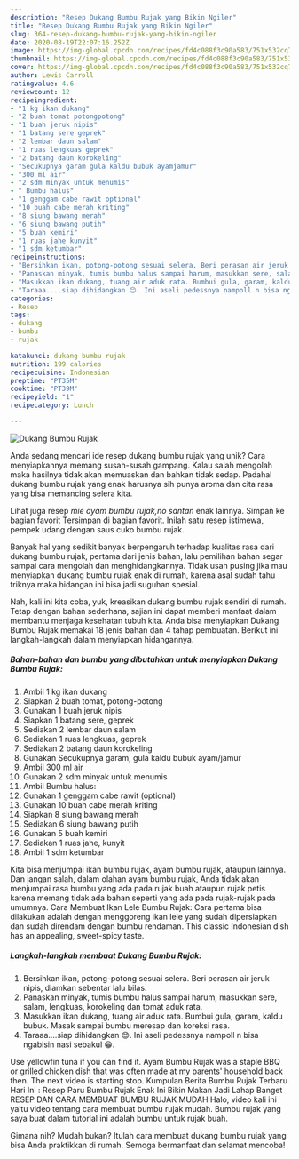 ```yaml
---
description: "Resep Dukang Bumbu Rujak yang Bikin Ngiler"
title: "Resep Dukang Bumbu Rujak yang Bikin Ngiler"
slug: 364-resep-dukang-bumbu-rujak-yang-bikin-ngiler
date: 2020-08-19T22:07:16.252Z
image: https://img-global.cpcdn.com/recipes/fd4c088f3c90a583/751x532cq70/dukang-bumbu-rujak-foto-resep-utama.jpg
thumbnail: https://img-global.cpcdn.com/recipes/fd4c088f3c90a583/751x532cq70/dukang-bumbu-rujak-foto-resep-utama.jpg
cover: https://img-global.cpcdn.com/recipes/fd4c088f3c90a583/751x532cq70/dukang-bumbu-rujak-foto-resep-utama.jpg
author: Lewis Carroll
ratingvalue: 4.6
reviewcount: 12
recipeingredient:
- "1 kg ikan dukang"
- "2 buah tomat potongpotong"
- "1 buah jeruk nipis"
- "1 batang sere geprek"
- "2 lembar daun salam"
- "1 ruas lengkuas geprek"
- "2 batang daun korokeling"
- "Secukupnya garam gula kaldu bubuk ayamjamur"
- "300 ml air"
- "2 sdm minyak untuk menumis"
- " Bumbu halus"
- "1 genggam cabe rawit optional"
- "10 buah cabe merah kriting"
- "8 siung bawang merah"
- "6 siung bawang putih"
- "5 buah kemiri"
- "1 ruas jahe kunyit"
- "1 sdm ketumbar"
recipeinstructions:
- "Bersihkan ikan, potong-potong sesuai selera. Beri perasan air jeruk nipis, diamkan sebentar lalu bilas."
- "Panaskan minyak, tumis bumbu halus sampai harum, masukkan sere, salam, lengkuas, korokeling dan tomat aduk rata."
- "Masukkan ikan dukang, tuang air aduk rata. Bumbui gula, garam, kaldu bubuk. Masak sampai bumbu meresap dan koreksi rasa."
- "Taraaa....siap dihidangkan 😊. Ini aseli pedessnya nampoll n bisa ngabisin nasi sebakul 😁."
categories:
- Resep
tags:
- dukang
- bumbu
- rujak

katakunci: dukang bumbu rujak 
nutrition: 199 calories
recipecuisine: Indonesian
preptime: "PT35M"
cooktime: "PT39M"
recipeyield: "1"
recipecategory: Lunch

---
```



![Dukang Bumbu Rujak](https://img-global.cpcdn.com/recipes/fd4c088f3c90a583/751x532cq70/dukang-bumbu-rujak-foto-resep-utama.jpg)

Anda sedang mencari ide resep dukang bumbu rujak yang unik? Cara menyiapkannya memang susah-susah gampang. Kalau salah mengolah maka hasilnya tidak akan memuaskan dan bahkan tidak sedap. Padahal dukang bumbu rujak yang enak harusnya sih punya aroma dan cita rasa yang bisa memancing selera kita.

Lihat juga resep *mie ayam bumbu rujak,no santan* enak lainnya. Simpan ke bagian favorit Tersimpan di bagian favorit. Inilah satu resep istimewa, pempek udang dengan saus cuko bumbu rujak.

Banyak hal yang sedikit banyak berpengaruh terhadap kualitas rasa dari dukang bumbu rujak, pertama dari jenis bahan, lalu pemilihan bahan segar sampai cara mengolah dan menghidangkannya. Tidak usah pusing jika mau menyiapkan dukang bumbu rujak enak di rumah, karena asal sudah tahu triknya maka hidangan ini bisa jadi suguhan spesial.


Nah, kali ini kita coba, yuk, kreasikan dukang bumbu rujak sendiri di rumah. Tetap dengan bahan sederhana, sajian ini dapat memberi manfaat dalam membantu menjaga kesehatan tubuh kita. Anda bisa menyiapkan Dukang Bumbu Rujak memakai 18 jenis bahan dan 4 tahap pembuatan. Berikut ini langkah-langkah dalam menyiapkan hidangannya.

<!--inarticleads1-->

##### Bahan-bahan dan bumbu yang dibutuhkan untuk menyiapkan Dukang Bumbu Rujak:

1. Ambil 1 kg ikan dukang
1. Siapkan 2 buah tomat, potong-potong
1. Gunakan 1 buah jeruk nipis
1. Siapkan 1 batang sere, geprek
1. Sediakan 2 lembar daun salam
1. Sediakan 1 ruas lengkuas, geprek
1. Sediakan 2 batang daun korokeling
1. Gunakan Secukupnya garam, gula kaldu bubuk ayam/jamur
1. Ambil 300 ml air
1. Gunakan 2 sdm minyak untuk menumis
1. Ambil  Bumbu halus:
1. Gunakan 1 genggam cabe rawit (optional)
1. Gunakan 10 buah cabe merah kriting
1. Siapkan 8 siung bawang merah
1. Sediakan 6 siung bawang putih
1. Gunakan 5 buah kemiri
1. Sediakan 1 ruas jahe, kunyit
1. Ambil 1 sdm ketumbar


Kita bisa menjumpai ikan bumbu rujak, ayam bumbu rujak, ataupun lainnya. Dan jangan salah, dalam olahan ayam bumbu rujak, Anda tidak akan menjumpai rasa bumbu yang ada pada rujak buah ataupun rujak petis karena memang tidak ada bahan seperti yang ada pada rujak-rujak pada umumnya. Cara Membuat Ikan Lele Bumbu Rujak: Cara pertama bisa dilakukan adalah dengan menggoreng ikan lele yang sudah dipersiapkan dan sudah direndam dengan bumbu rendaman. This classic Indonesian dish has an appealing, sweet-spicy taste. 

<!--inarticleads2-->

##### Langkah-langkah membuat Dukang Bumbu Rujak:

1. Bersihkan ikan, potong-potong sesuai selera. Beri perasan air jeruk nipis, diamkan sebentar lalu bilas.
1. Panaskan minyak, tumis bumbu halus sampai harum, masukkan sere, salam, lengkuas, korokeling dan tomat aduk rata.
1. Masukkan ikan dukang, tuang air aduk rata. Bumbui gula, garam, kaldu bubuk. Masak sampai bumbu meresap dan koreksi rasa.
1. Taraaa....siap dihidangkan 😊. Ini aseli pedessnya nampoll n bisa ngabisin nasi sebakul 😁.


Use yellowfin tuna if you can find it. Ayam Bumbu Rujak was a staple BBQ or grilled chicken dish that was often made at my parents&#39; household back then. The next video is starting stop. Kumpulan Berita Bumbu Rujak Terbaru Hari Ini : Resep Paru Bumbu Rujak Enak Ini Bikin Makan Jadi Lahap Banget RESEP DAN CARA MEMBUAT BUMBU RUJAK MUDAH Halo, video kali ini yaitu video tentang cara membuat bumbu rujak mudah. Bumbu rujak yang saya buat dalam tutorial ini adalah bumbu untuk rujak buah. 

Gimana nih? Mudah bukan? Itulah cara membuat dukang bumbu rujak yang bisa Anda praktikkan di rumah. Semoga bermanfaat dan selamat mencoba!
